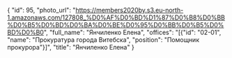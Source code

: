 {
    "id": 95,
    "photo_url": "https://members2020by.s3.eu-north-1.amazonaws.com/127808_%D0%AF%D0%BD%D1%87%D0%B8%D0%BB%D0%B5%D0%BD%D0%BA%D0%BE%D0%95%D0%BB%D0%B5%D0%BD%D0%B0",
    "full_name": "Янчиленко Елена",
    "offices": "[{\"id\": \"02-01\", \"name\": \"Прокуратура города Витебска\", \"position\": \"Помощник прокурора\"}]",
    "title": "Янчиленко Елена"
}